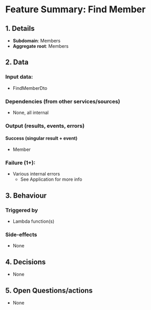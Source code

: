 # Feature Summary: Find Member

## 1. Details

- **Subdomain**: Members
- **Aggregate root**: Members

## 2. Data

### Input data:

- FindMemberDto

### Dependencies (from other services/sources)

- None, all internal

### Output (results, events, errors)

#### Success (singular result + event)

- Member

### Failure (1+):

- Various internal errors
  - See Application for more info

## 3. Behaviour

### Triggered by

- Lambda function(s)

### Side-effects

- None

## 4. Decisions

- None

## 5. Open Questions/actions

- None
